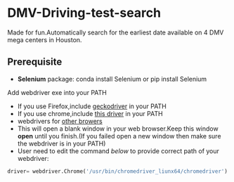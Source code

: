 # DMV-Driving-test-search

Made for fun.Automatically search for the earliest date available on 4 DMV mega centers in Houston.

## Prerequisite

- **Selenium** package: conda install Selenium or pip install Selenium

Add webdriver exe into your PATH

- If you use Firefox,include [geckodriver](https://github.com/mozilla/geckodriver/releases) in your PATH 
- If you use chrome,include [this driver](https://sites.google.com/a/chromium.org/chromedriver/downloads) in your PATH
- webdrivers for [other browers](http://seleniumhq.github.io/selenium/docs/api/py/#drivers)
- This will open a blank window in your web browser.Keep this window **open** until you finish.(If you failed open a new window then make sure the webdriver is in your PATH)
- User need to edit the command *below* to provide correct path of your webdriver:
```python
driver= webdriver.Chrome('/usr/bin/chromedriver_liunx64/chromedriver')
```
